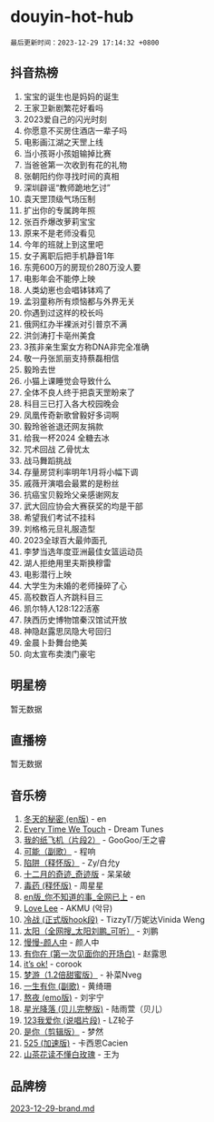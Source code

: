 # douyin-hot-hub

`最后更新时间：2023-12-29 17:14:32 +0800`

## 抖音热榜

1. 宝宝的诞生也是妈妈的诞生
1. 王家卫新剧繁花好看吗
1. 2023爱自己的闪光时刻
1. 你愿意不买房住酒店一辈子吗
1. 电影画江湖之天罡上线
1. 当小孩哥小孩姐输掉比赛
1. 当爸爸第一次收到有花的礼物
1. 张朝阳约你寻找时间的真相
1. 深圳辟谣“教师跪地乞讨”
1. 袁天罡顶级气场压制
1. 扩出你的专属跨年照
1. 张百乔爆改萝莉宝宝
1. 原来不是老师没看见
1. 今年的班就上到这里吧
1. 女子离职后把手机静音1年
1. 东莞600万的房现价280万没人要
1. 电影年会不能停上映
1. 人类幼崽也会唱钵钵鸡了
1. 孟羽童称所有烦恼都与外界无关
1. 你遇到过这样的校长吗
1. 俄网红办半裸派对引普京不满
1. 洪剑涛打卡亳州美食
1. 3孩非亲生案女方称DNA非完全准确
1. 敬一丹张凯丽支持蔡磊相信
1. 毅玲去世
1. 小猫上课睡觉会导致什么
1. 全体不良人终于把袁天罡盼来了
1. 科目三已打入各大校园晚会
1. 凤凰传奇新歌曾毅好多词啊
1. 毅玲爸爸退还网友捐款
1. 给我一杯2024 全糖去冰
1. 咒术回战 乙骨忧太
1. 战马舞蹈挑战
1. 存量房贷利率明年1月将小幅下调
1. 戚薇开演唱会最累的是粉丝
1. 抗癌宝贝毅玲父亲感谢网友
1. 武大回应协会大赛获奖的均是干部
1. 希望我们考试不挂科
1. 刘格格元旦礼服造型
1. 2023全球百大最帅面孔
1. 李梦当选年度亚洲最佳女篮运动员
1. 湖人拒绝用里夫斯换穆雷
1. 电影潜行上映
1. 大学生为未婚的老师操碎了心
1. 高校数百人齐跳科目三
1. 凯尔特人128:122活塞
1. 陕西历史博物馆秦汉馆试开放
1. 神隐赵露思凤隐大号回归
1. 金晨卜卦舞台绝美
1. 向太宣布卖澳门豪宅

## 明星榜

暂无数据

## 直播榜

暂无数据

## 音乐榜

1. [冬天的秘密 (en版)](https://sf3-cdn-tos.douyinstatic.com/obj/tos-cn-ve-2774/okIuMHDdzyf3FjGK4Lphe1vfHcQaPIHAg0Z4CR) - en
1. [Every Time We Touch](https://sf3-cdn-tos.douyinstatic.com/obj/tos-cn-ve-2774/ogN6lUKQeBBfEVhIOMikG1CcJjugxk1tztZyhP) - Dream Tunes
1. [我的纸飞机（片段2）](https://sf3-cdn-tos.douyinstatic.com/obj/tos-cn-ve-2774/oM2ZrKcg2CD5AeRB2gkeXOFB1IxAGJdZPazYHf) - GooGoo/王之睿
1. [可能（副歌）](https://sf3-cdn-tos.douyinstatic.com/obj/tos-cn-ve-2774/cde1731888894259b333569393c2fb51) - 程响
1. [陷阱（释怀版）](https://sf6-cdn-tos.douyinstatic.com/obj/tos-cn-ve-2774/oE8C21LeZrzKLDFfQYgMzx4GAIHageG5IzayY7) - Zy/白允y
1. [十二月的奇迹_奇迹版](https://sf6-cdn-tos.douyinstatic.com/obj/tos-cn-ve-2774/oMslvA9FBzGMGHnyUuoiiUjtIAXfMz6tzwByW8) - 呆呆破
1. [毒药 (释怀版)](https://sf6-cdn-tos.douyinstatic.com/obj/tos-cn-ve-2774/oYILMEAzspdZBIzy4frJNB8ZHPHWAhiwowd4Ad) - 周星星
1. [en版_你不知道的事_全网已上](https://sf6-cdn-tos.douyinstatic.com/obj/tos-cn-ve-2774/o4QbYLDezHUtFyDKdF9XfmPhIewaqEQAggj6Cb) - en
1. [Love Lee](https://sf6-cdn-tos.douyinstatic.com/obj/tos-cn-ve-2774/o05GbkJGbCBTdDnMtB0fwOYgkeZp23vrWQDQBS) - AKMU (악뮤)
1. [冷战 (正式版hook段)](https://sf3-cdn-tos.douyinstatic.com/obj/tos-cn-ve-2774/oMuEoiBasWApEMVDgNiI8VAByNmwo5J0pyf8Yx) - TizzyT/万妮达Vinida Weng
1. [太阳（全网搜_太阳刘鹏_可听）](https://sf6-cdn-tos.douyinstatic.com/obj/tos-cn-ve-2774/ogWbyIQnlBFImVbeDocRdCIYtBHlbJXgfZMvgz) - 刘鹏
1. [慢慢-颜人中](https://sf6-cdn-tos.douyinstatic.com/obj/tos-cn-ve-2774/ocjHNfBXdBxQNC8ZGAeoLMFTUgtBg8bkExunDC) - 颜人中
1. [有你在 (第一次见面你的开场白)](https://sf3-cdn-tos.douyinstatic.com/obj/tos-cn-ve-2774/oAthrQ3ClJBfI57uBoFEgNDYtNCZ0TSYQQfxQ0) - 赵露思
1. [it’s ok!](https://sf3-cdn-tos.douyinstatic.com/obj/tos-cn-ve-2774/0fc4d0ee28444bd0ab76e8b7c0003f52) - corook
1. [梦游（1.2倍甜蜜版）](https://sf3-cdn-tos.douyinstatic.com/obj/tos-cn-ve-2774/o4gyAUm8hwufoEABmwVIiQtHsFuGzAEEWtNMzo) - 补菜Nveg
1. [一生有你 (副歌)](https://sf6-cdn-tos.douyinstatic.com/obj/tos-cn-ve-2774/o8xzM8HLaQzgMiJ96FKAWCenIuzkFpfClDdmeW) - 黄绮珊
1. [熬夜 (emo版)](https://sf3-cdn-tos.douyinstatic.com/obj/tos-cn-ve-2774/ocQZvZErLThAfNQOtBZ178gQDfCDFBL9iB5lvY) - 刘宇宁
1. [星光降落 (贝儿完整版)](https://sf3-cdn-tos.douyinstatic.com/obj/tos-cn-ve-2774/okwB9hAwyAtsFFkFBzAX1hOOfQuIoMNs0W2Mwr) - 陆雨萱（贝儿）
1. [123我爱你 (说唱片段)](https://sf3-cdn-tos.douyinstatic.com/obj/tos-cn-ve-2774/oYCWFpY0hL9kda0dQKIGDYeKYfQmAse0DgpDjz) - LZ轮子
1. [是你（剪辑版）](https://sf6-cdn-tos.douyinstatic.com/obj/tos-cn-ve-2774/46019dae783c4c969944217fe1cfafc4) - 梦然
1. [525 (加速版)](https://sf6-cdn-tos.douyinstatic.com/obj/tos-cn-ve-2774/oIfKCtqfDyP8Vc9FpAPgWMyezT6LnDT1abRwGg) - 卡西恩Cacien
1. [山茶花读不懂白玫瑰](https://sf3-cdn-tos.douyinstatic.com/obj/tos-cn-ve-2774/osfn8B7DktrRHEPJgPCfDbw7QDQEkwC16BxZg9) - 王为

## 品牌榜

[2023-12-29-brand.md](2023-12-29-brand.md)
